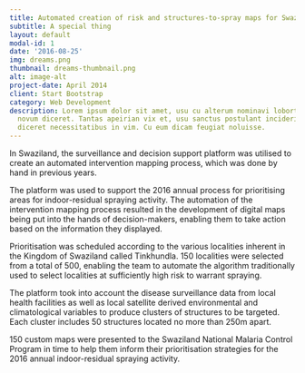 ```yaml
---
title: Automated creation of risk and structures-to-spray maps for Swaziland IRS 2016
subtitle: A special thing
layout: default
modal-id: 1
date: '2016-08-25'
img: dreams.png
thumbnail: dreams-thumbnail.png
alt: image-alt
project-date: April 2014
client: Start Bootstrap
category: Web Development
description: Lorem ipsum dolor sit amet, usu cu alterum nominavi lobortis. At duo
  novum diceret. Tantas apeirian vix et, usu sanctus postulant inciderint ut, populo
  diceret necessitatibus in vim. Cu eum dicam feugiat noluisse.
---
```


In Swaziland, the surveillance and decision support platform was utilised to create an automated intervention mapping process, which was done by hand in previous years.

The platform was used to support the 2016 annual process for prioritising areas for indoor-residual spraying activity. The automation of the intervention mapping process resulted in the development of digital maps being put into the hands of decision-makers, enabling them to take action based on the information they displayed.

Prioritisation was scheduled according to the various localities inherent in the Kingdom of Swaziland called Tinkhundla. 150 localities were selected from a total of 500, enabling the team to automate the algorithm traditionally used to select localities at sufficiently high risk to warrant spraying.

The platform took into account the disease surveillance data from local health facilities as well as local satellite derived environmental and climatological variables to produce clusters of structures to be targeted. Each cluster includes 50 structures located no more than 250m apart.

150 custom maps were presented to the Swaziland National Malaria Control Program in time to help them inform their prioritisation strategies for the 2016 annual indoor-residual spraying activity.